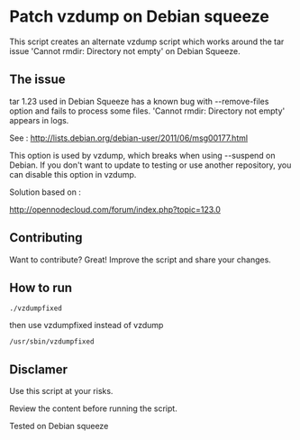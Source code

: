 Patch vzdump on Debian squeeze
=============

This script creates an alternate vzdump script which works around the tar issue 'Cannot rmdir: Directory not empty' on Debian Squeeze.


The issue
-------
tar 1.23 used in Debian Squeeze has a known bug with --remove-files option and fails to process some files. 
'Cannot rmdir: Directory not empty' appears in logs. 

See : http://lists.debian.org/debian-user/2011/06/msg00177.html

This option is used by vzdump, which breaks when using --suspend on Debian. If you don't want to update to testing or use another repository, you can disable this option in vzdump.

Solution based on : 

http://opennodecloud.com/forum/index.php?topic=123.0


Contributing
------------

Want to contribute? Great! Improve the script and share your changes.


How to run 
-----------

    ./vzdumpfixed

then use vzdumpfixed instead of vzdump

    /usr/sbin/vzdumpfixed



Disclamer
-------

Use this script at your risks. 

Review the content before running the script.


Tested on Debian squeeze



